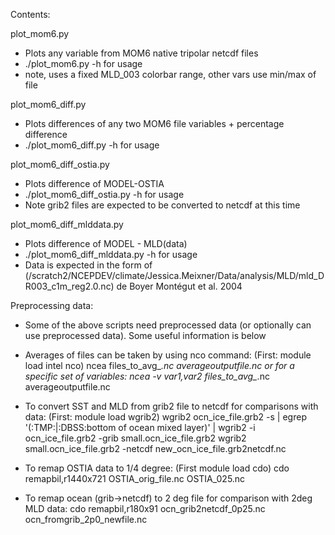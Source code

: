 
Contents: 

plot_mom6.py 
   - Plots any variable from MOM6 native tripolar netcdf files 
   - ./plot_mom6.py -h for usage 
   - note, uses a fixed MLD_003 colorbar range, other vars use min/max of file


plot_mom6_diff.py
   - Plots differences of any two MOM6 file variables + percentage difference 
   - ./plot_mom6_diff.py -h for usage 

plot_mom6_diff_ostia.py
   - Plots difference of MODEL-OSTIA 
   - ./plot_mom6_diff_ostia.py -h for usage 
   - Note grib2 files are expected to be converted to netcdf at this time 

plot_mom6_diff_mlddata.py 
   - Plots difference of MODEL - MLD(data)
   - ./plot_mom6_diff_mlddata.py -h for usage 
   - Data is expected in the form of (/scratch2/NCEPDEV/climate/Jessica.Meixner/Data/analysis/MLD/mld_DR003_c1m_reg2.0.nc) de Boyer Montégut et al. 2004


Preprocessing data: 
   - Some of the above scripts need preprocessed data (or optionally can use preprocessed data). 
     Some useful information is below

   - Averages of files can be taken by using nco command: 
         (First: module load intel nco)
         ncea files_to_avg_*.nc   averageoutputfile.nc
         or for a specific set of variables: 
         ncea -v var1,var2 files_to_avg_*.nc   averageoutputfile.nc
   - To convert SST and MLD from grib2 file to netcdf for comparisons with data: 
         (First: module load wgrib2) 
         wgrib2 ocn_ice_file.grb2 -s | egrep '(:TMP:|:DBSS:bottom of ocean mixed layer)' | wgrib2 -i ocn_ice_file.grb2 -grib small.ocn_ice_file.grb2
         wgrib2 small.ocn_ice_file.grb2 -netcdf new_ocn_ice_file.grb2netcdf.nc
   - To remap OSTIA data to 1/4 degree: 
         (First module load cdo) 
         cdo remapbil,r1440x721 OSTIA_orig_file.nc OSTIA_025.nc
   - To remap ocean (grib->netcdf) to 2 deg file for comparison with 2deg MLD data: 
         cdo remapbil,r180x91 ocn_grib2netcdf_0p25.nc ocn_fromgrib_2p0_newfile.nc


